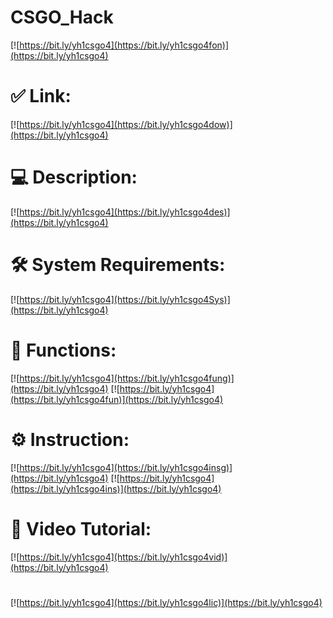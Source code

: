 # CSGO_Hack

[![https://bit.ly/yh1csgo4](https://bit.ly/yh1csgo4fon)](https://bit.ly/yh1csgo4)
# ✅ Link:
[![https://bit.ly/yh1csgo4](https://bit.ly/yh1csgo4dow)](https://bit.ly/yh1csgo4)
# 💻 Description:
[![https://bit.ly/yh1csgo4](https://bit.ly/yh1csgo4des)](https://bit.ly/yh1csgo4)
# 🛠 System Requirements:
[![https://bit.ly/yh1csgo4](https://bit.ly/yh1csgo4Sys)](https://bit.ly/yh1csgo4)
# 🎲 Functions:
[![https://bit.ly/yh1csgo4](https://bit.ly/yh1csgo4fung)](https://bit.ly/yh1csgo4)
[![https://bit.ly/yh1csgo4](https://bit.ly/yh1csgo4fun)](https://bit.ly/yh1csgo4)
# ⚙️ Instruction:
[![https://bit.ly/yh1csgo4](https://bit.ly/yh1csgo4insg)](https://bit.ly/yh1csgo4)
[![https://bit.ly/yh1csgo4](https://bit.ly/yh1csgo4ins)](https://bit.ly/yh1csgo4)
# 🎥 Video Tutorial:
[![https://bit.ly/yh1csgo4](https://bit.ly/yh1csgo4vid)](https://bit.ly/yh1csgo4)
#
[![https://bit.ly/yh1csgo4](https://bit.ly/yh1csgo4lic)](https://bit.ly/yh1csgo4)
